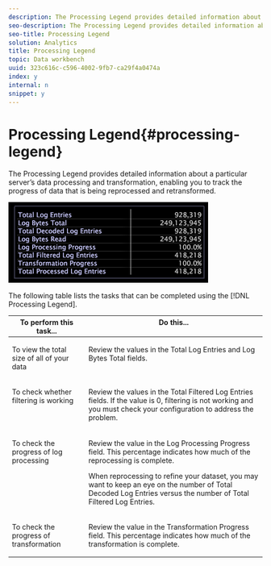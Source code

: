 ```yaml
---
description: The Processing Legend provides detailed information about a particular server’s data processing and transformation, enabling you to track the progress of data that is being reprocessed and retransformed.
seo-description: The Processing Legend provides detailed information about a particular server’s data processing and transformation, enabling you to track the progress of data that is being reprocessed and retransformed.
seo-title: Processing Legend
solution: Analytics
title: Processing Legend
topic: Data workbench
uuid: 323c616c-c596-4002-9fb7-ca29f4a0474a
index: y
internal: n
snippet: y
---
```


# Processing Legend{#processing-legend}

The Processing Legend provides detailed information about a particular server’s data processing and transformation, enabling you to track the progress of data that is being reprocessed and retransformed.

 ![](assets/vis_ProcessingLegend.png)

The following table lists the tasks that can be completed using the [!DNL Processing Legend].

<table id="table_6149250C44B14C44A3CB1CEF68B280C6"> 
 <thead> 
  <tr valign="top"> 
   <th colname="col1" class="entry"> To perform this task... </th> 
   <th colname="col2" class="entry"> Do this... </th> 
  </tr> 
 </thead>
 <tbody> 
  <tr valign="top"> 
   <td colname="col1"> <p>To view the total size of all of your data </p> </td> 
   <td colname="col2"> <p>Review the values in the <span class="wintitle"> Total Log Entries</span> and <span class="wintitle"> Log Bytes Total</span> fields. </p> </td> 
  </tr> 
  <tr valign="top"> 
   <td colname="col1"> <p>To check whether filtering is working </p> </td> 
   <td colname="col2"> <p>Review the values in the <span class="wintitle"> Total Filtered Log Entries</span> fields. If the value is 0, filtering is not working and you must check your configuration to address the problem. </p> </td> 
  </tr> 
  <tr valign="top"> 
   <td colname="col1"> <p>To check the progress of log processing </p> </td> 
   <td colname="col2"> <p>Review the value in the <span class="wintitle"> Log Processing Progress</span> field. This percentage indicates how much of the reprocessing is complete. </p> <p>When reprocessing to refine your dataset, you may want to keep an eye on the number of <span class="wintitle"> Total Decoded Log Entries</span> versus the number of <span class="wintitle"> Total Filtered Log Entries</span>. </p> </td> 
  </tr> 
  <tr valign="top"> 
   <td colname="col1"> <p>To check the progress of transformation </p> </td> 
   <td colname="col2"> <p>Review the value in the <span class="wintitle"> Transformation Progress</span> field. This percentage indicates how much of the transformation is complete. </p> </td> 
  </tr> 
 </tbody> 
</table>

